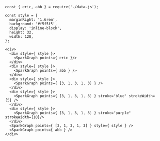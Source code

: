    const { eric, abb } = require('./data.js');

    const style = {
      marginRight: '1.6rem',
      background: '#f5f5f5',
      display: 'inline-block',
      height: 32,
      width: 128,
    };

    <div>
      <div style={ style }>
        <SparkGraph points={ eric }/>
      </div>
      <div style={ style }>
        <SparkGraph points={ abb } />
      </div>
      <div style={ style }>
        <SparkGraph points={ [3, 1, 3, 1, 3] } />
      </div>
      <div style={ style }>
        <SparkGraph points={ [3, 1, 3, 1, 3] } stroke="blue" strokeWidth={5} />
      </div>
      <div style={ style }>
        <SparkGraph points={ [3, 1, 3, 1, 3] } stroke="purple" strokeWidth={10}/>
      </div>
      <SparkGraph points={ [3, 1, 3, 1, 3] } style={ style } />
      <SparkGraph points={ abb } />
    </div>
